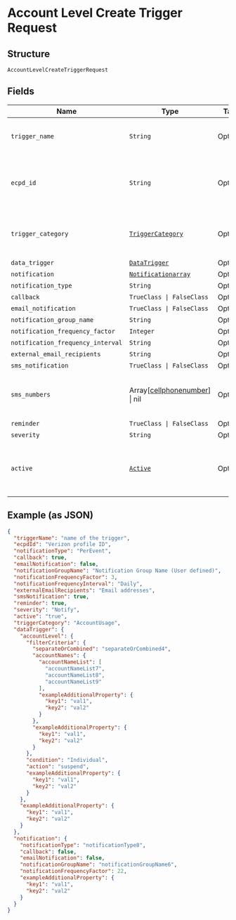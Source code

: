 
# Account Level Create Trigger Request

## Structure

`AccountLevelCreateTriggerRequest`

## Fields

| Name | Type | Tags | Description |
|  --- | --- | --- | --- |
| `trigger_name` | `String` | Optional | The user defined name of the trigger |
| `ecpd_id` | `String` | Optional | The Enterprise Customer Profile Database ID |
| `trigger_category` | [`TriggerCategory`](../../doc/models/trigger-category.md) | Optional | The type of trigger being created or modified |
| `data_trigger` | [`DataTrigger`](../../doc/models/data-trigger.md) | Optional | - |
| `notification` | [`Notificationarray`](../../doc/models/notificationarray.md) | Optional | - |
| `notification_type` | `String` | Optional | - |
| `callback` | `TrueClass \| FalseClass` | Optional | - |
| `email_notification` | `TrueClass \| FalseClass` | Optional | - |
| `notification_group_name` | `String` | Optional | - |
| `notification_frequency_factor` | `Integer` | Optional | - |
| `notification_frequency_interval` | `String` | Optional | - |
| `external_email_recipients` | `String` | Optional | - |
| `sms_notification` | `TrueClass \| FalseClass` | Optional | - |
| `sms_numbers` | Array[[cellphonenumber](../../doc/models/cellphonenumber.md)] \| nil | Optional | This is Array of a container for any-of cases. |
| `reminder` | `TrueClass \| FalseClass` | Optional | - |
| `severity` | `String` | Optional | - |
| `active` | [`Active`](../../doc/models/active.md) | Optional | A flag to indicate of the trigger is active, true, or not, false |

## Example (as JSON)

```json
{
  "triggerName": "name of the trigger",
  "ecpdId": "Verizon profile ID",
  "notificationType": "PerEvent",
  "callback": true,
  "emailNotification": false,
  "notificationGroupName": "Notification Group Name (User defined)",
  "notificationFrequencyFactor": 3,
  "notificationFrequencyInterval": "Daily",
  "externalEmailRecipients": "Email addresses",
  "smsNotification": true,
  "reminder": true,
  "severity": "Notify",
  "active": "true",
  "triggerCategory": "AccountUsage",
  "dataTrigger": {
    "accountLevel": {
      "filterCriteria": {
        "separateOrCombined": "separateOrCombined4",
        "accountNames": {
          "accountNameList": [
            "accountNameList7",
            "accountNameList8",
            "accountNameList9"
          ],
          "exampleAdditionalProperty": {
            "key1": "val1",
            "key2": "val2"
          }
        },
        "exampleAdditionalProperty": {
          "key1": "val1",
          "key2": "val2"
        }
      },
      "condition": "Individual",
      "action": "suspend",
      "exampleAdditionalProperty": {
        "key1": "val1",
        "key2": "val2"
      }
    },
    "exampleAdditionalProperty": {
      "key1": "val1",
      "key2": "val2"
    }
  },
  "notification": {
    "notificationType": "notificationType8",
    "callback": false,
    "emailNotification": false,
    "notificationGroupName": "notificationGroupName6",
    "notificationFrequencyFactor": 22,
    "exampleAdditionalProperty": {
      "key1": "val1",
      "key2": "val2"
    }
  }
}
```

